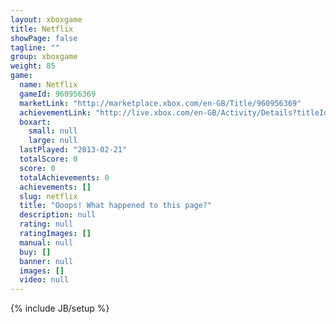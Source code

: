 ```yaml
---
layout: xboxgame
title: Netflix
showPage: false
tagline: ""
group: xboxgame
weight: 85
game: 
  name: Netflix
  gameId: 960956369
  marketLink: "http://marketplace.xbox.com/en-GB/Title/960956369"
  achievementLink: "http://live.xbox.com/en-GB/Activity/Details?titleId=960956369"
  boxart: 
    small: null
    large: null
  lastPlayed: "2013-02-21"
  totalScore: 0
  score: 0
  totalAchievements: 0
  achievements: []
  slug: netflix
  title: "Ooops! What happened to this page?"
  description: null
  rating: null
  ratingImages: []
  manual: null
  buy: []
  banner: null
  images: []
  video: null
---
```

{% include JB/setup %}